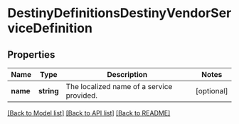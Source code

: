 # DestinyDefinitionsDestinyVendorServiceDefinition

## Properties
Name | Type | Description | Notes
------------ | ------------- | ------------- | -------------
**name** | **string** | The localized name of a service provided. | [optional] 

[[Back to Model list]](../README.md#documentation-for-models) [[Back to API list]](../README.md#documentation-for-api-endpoints) [[Back to README]](../README.md)


